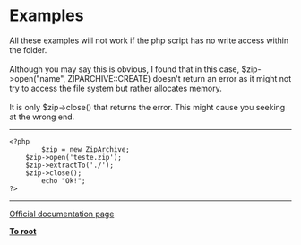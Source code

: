 # Examples



All these examples will not work if the php script has no write access within the folder. <br><br>Although you may say this is obvious, I found that in this case, $zip-&gt;open("name", ZIPARCHIVE::CREATE) doesn&apos;t return an error as it might not try to access the file system but rather allocates memory. <br><br>It is only $zip-&gt;close() that returns the error. This might cause you seeking at the wrong end.  

---



```
<?php
        $zip = new ZipArchive;
    $zip->open('teste.zip');
    $zip->extractTo('./');
    $zip->close();
        echo "Ok!";
?>
```
  

---

[Official documentation page](https://www.php.net/manual/en/zip.examples.php)

**[To root](/README.md)**